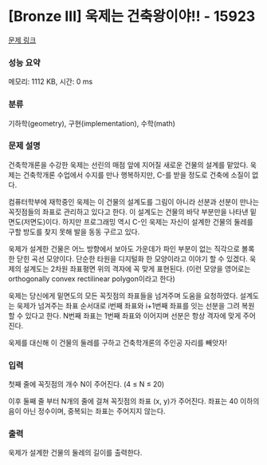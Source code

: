 # [Bronze III] 욱제는 건축왕이야!! - 15923 

[문제 링크](https://www.acmicpc.net/problem/15923) 

### 성능 요약

메모리: 1112 KB, 시간: 0 ms

### 분류

기하학(geometry), 구현(implementation), 수학(math)

### 문제 설명

<p>건축학개론을 수강한 욱제는 선린의 매점 앞에 지어질 새로운 건물의 설계를 맡았다. 욱제는 건축학개론 수업에서 수지를 만나 행복하지만, C-를 받을 정도로 건축에 소질이 없다.</p>

<p>컴퓨터학부에 재학중인 욱제는 이 건물의 설계도를 그림이 아니라 선분과 선분이 만나는 꼭짓점들의 좌표로 관리하고 있다고 한다. 이 설계도는 건물의 바닥 부분만을 나타낸 밑면도(저면도)이다. 하지만 프로그래밍 역시 C-인 욱제는 자신이 설계한 건물의 둘레를 구할 방도를 찾지 못해 발을 동동 구르고 있다.</p>

<p>욱제가 설계한 건물은 어느 방향에서 보아도 가운데가 파인 부분이 없는 직각으로 볼록한 닫힌 곡선 모양이다. 단순한 타원을 디지털화 한 모양이라고 이야기 할 수 있겠다. 욱제의 설계도는 2차원 좌표평면 위의 격자에 꼭 맞게 표현된다. (이런 모양을 영어로는 orthogonally convex rectilinear polygon이라고 한다)</p>

<p>욱제는 당신에게 밑면도의 모든 꼭짓점의 좌표들을 넘겨주며 도움을 요청하였다. 설계도는 욱제가 넘겨주는 좌표 순서대로 i번째 좌표와 i+1번째 좌표를 잇는 선분을 그려 복원할 수 있다고 한다. N번째 좌표는 1번째 좌표와 이어지며 선분은 항상 격자에 맞게 주어진다.</p>

<p>욱제를 대신해 이 건물의 둘레를 구하고 건축학개론의 주인공 자리를 빼앗자!</p>

### 입력 

 <p>첫째 줄에 꼭짓점의 개수 N이 주어진다. (4 ≤ N ≤ 20)</p>

<p>이후 둘째 줄 부터 N개의 줄에 걸쳐 꼭짓점의 좌표 (x, y)가 주어진다. 좌표는 40 이하의 음이 아닌 정수이며, 중복되는 좌표는 주어지지 않는다.</p>

### 출력 

 <p>욱제가 설계한 건물의 둘레의 길이를 출력한다.</p>

